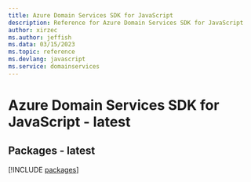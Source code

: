 ```yaml
---
title: Azure Domain Services SDK for JavaScript
description: Reference for Azure Domain Services SDK for JavaScript
author: xirzec
ms.author: jeffish
ms.data: 03/15/2023
ms.topic: reference
ms.devlang: javascript
ms.service: domainservices
---
```

# Azure Domain Services SDK for JavaScript - latest
## Packages - latest
[!INCLUDE [packages](domain-services-index.md)]